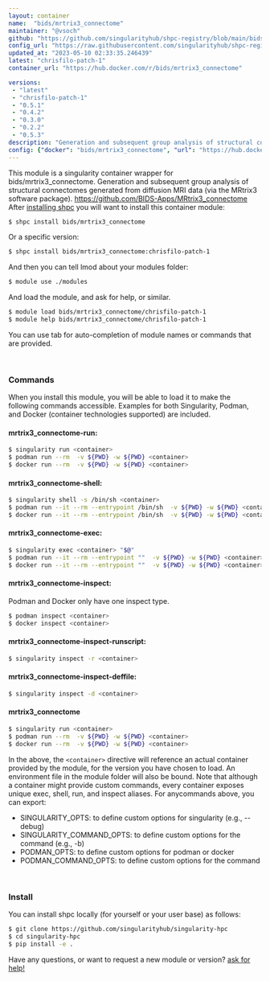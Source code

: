 ```yaml
---
layout: container
name:  "bids/mrtrix3_connectome"
maintainer: "@vsoch"
github: "https://github.com/singularityhub/shpc-registry/blob/main/bids/mrtrix3_connectome/container.yaml"
config_url: "https://raw.githubusercontent.com/singularityhub/shpc-registry/main/bids/mrtrix3_connectome/container.yaml"
updated_at: "2023-05-10 02:33:35.246439"
latest: "chrisfilo-patch-1"
container_url: "https://hub.docker.com/r/bids/mrtrix3_connectome"

versions:
 - "latest"
 - "chrisfilo-patch-1"
 - "0.5.1"
 - "0.4.2"
 - "0.3.0"
 - "0.2.2"
 - "0.5.3"
description: "Generation and subsequent group analysis of structural connectomes generated from diffusion MRI data (via the MRtrix3 software package). https://github.com/BIDS-Apps/MRtrix3_connectome"
config: {"docker": "bids/mrtrix3_connectome", "url": "https://hub.docker.com/r/bids/mrtrix3_connectome", "maintainer": "@vsoch", "description": "Generation and subsequent group analysis of structural connectomes generated from diffusion MRI data (via the MRtrix3 software package). https://github.com/BIDS-Apps/MRtrix3_connectome", "latest": {"chrisfilo-patch-1": "sha256:f93055ee1fc5204c69140eef0a71c83d6b672a12c37dd8cf4c34e08d05b21776"}, "tags": {"latest": "sha256:3e742d2a9d1e5e118756fa8789bd8edb4a52cb011893815ce12a0b3267878113", "chrisfilo-patch-1": "sha256:f93055ee1fc5204c69140eef0a71c83d6b672a12c37dd8cf4c34e08d05b21776", "0.5.1": "sha256:f3e7a20ac3eb1ca674b9896ff3b04a595192f9923f853fcc573e1ca42fa4ebaf", "0.4.2": "sha256:3d701b0846038289e18e7571c7072056f1f81daa70ab3159bb48cec9d88f6ecf", "0.3.0": "sha256:64440966249b693da6733d7200d8eebcb4c0f1320f245e826227fb9f1d46a042", "0.2.2": "sha256:a0205a41f34cdc6d8b289fd28f6be46f98c2b7fdf14eaa05b793db28bea5bbdb", "0.5.3": "sha256:3e742d2a9d1e5e118756fa8789bd8edb4a52cb011893815ce12a0b3267878113"}, "filter": ["v*"]}
---
```


This module is a singularity container wrapper for bids/mrtrix3_connectome.
Generation and subsequent group analysis of structural connectomes generated from diffusion MRI data (via the MRtrix3 software package). https://github.com/BIDS-Apps/MRtrix3_connectome
After [installing shpc](#install) you will want to install this container module:


```bash
$ shpc install bids/mrtrix3_connectome
```

Or a specific version:

```bash
$ shpc install bids/mrtrix3_connectome:chrisfilo-patch-1
```

And then you can tell lmod about your modules folder:

```bash
$ module use ./modules
```

And load the module, and ask for help, or similar.

```bash
$ module load bids/mrtrix3_connectome/chrisfilo-patch-1
$ module help bids/mrtrix3_connectome/chrisfilo-patch-1
```

You can use tab for auto-completion of module names or commands that are provided.

<br>

### Commands

When you install this module, you will be able to load it to make the following commands accessible.
Examples for both Singularity, Podman, and Docker (container technologies supported) are included.

#### mrtrix3_connectome-run:

```bash
$ singularity run <container>
$ podman run --rm  -v ${PWD} -w ${PWD} <container>
$ docker run --rm  -v ${PWD} -w ${PWD} <container>
```

#### mrtrix3_connectome-shell:

```bash
$ singularity shell -s /bin/sh <container>
$ podman run --it --rm --entrypoint /bin/sh  -v ${PWD} -w ${PWD} <container>
$ docker run --it --rm --entrypoint /bin/sh  -v ${PWD} -w ${PWD} <container>
```

#### mrtrix3_connectome-exec:

```bash
$ singularity exec <container> "$@"
$ podman run --it --rm --entrypoint ""  -v ${PWD} -w ${PWD} <container> "$@"
$ docker run --it --rm --entrypoint ""  -v ${PWD} -w ${PWD} <container> "$@"
```

#### mrtrix3_connectome-inspect:

Podman and Docker only have one inspect type.

```bash
$ podman inspect <container>
$ docker inspect <container>
```

#### mrtrix3_connectome-inspect-runscript:

```bash
$ singularity inspect -r <container>
```

#### mrtrix3_connectome-inspect-deffile:

```bash
$ singularity inspect -d <container>
```



#### mrtrix3_connectome

```bash
$ singularity run <container>
$ podman run --rm  -v ${PWD} -w ${PWD} <container>
$ docker run --rm  -v ${PWD} -w ${PWD} <container>
```


In the above, the `<container>` directive will reference an actual container provided
by the module, for the version you have chosen to load. An environment file in the
module folder will also be bound. Note that although a container
might provide custom commands, every container exposes unique exec, shell, run, and
inspect aliases. For anycommands above, you can export:

 - SINGULARITY_OPTS: to define custom options for singularity (e.g., --debug)
 - SINGULARITY_COMMAND_OPTS: to define custom options for the command (e.g., -b)
 - PODMAN_OPTS: to define custom options for podman or docker
 - PODMAN_COMMAND_OPTS: to define custom options for the command

<br>

### Install

You can install shpc locally (for yourself or your user base) as follows:

```bash
$ git clone https://github.com/singularityhub/singularity-hpc
$ cd singularity-hpc
$ pip install -e .
```

Have any questions, or want to request a new module or version? [ask for help!](https://github.com/singularityhub/singularity-hpc/issues)